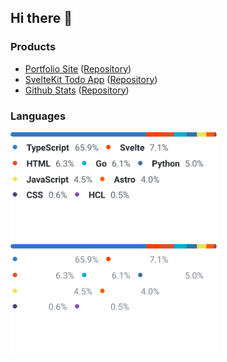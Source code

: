 ## Hi there 👋

### Products

- [Portfolio Site](https://www.reizt.dev) ([Repository](https://github.com/reizt/astro-portfolio-site))
- [SvelteKit Todo App](https://todo.reizt.dev) ([Repository](https://github.com/reizt/sveltekit-todo-app))
- [Github Stats](https://gh.reizt.dev/api/top-langs.svg?userName=reizt) ([Repository](https://github.com/reizt/github-stats))

### Languages

<a href="https://github.com/reizt#gh-light-mode-only">
  <img src="./top-langs.light.svg" width="330" class="languages light"/>
</a>
<a href="https://github.com/reizt#gh-dark-mode-only">
  <img src="./top-langs.dark.svg" width="330" class="languages dark"/>
</a>
